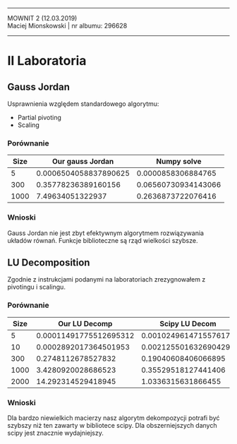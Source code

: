 <hr>
MOWNIT 2 (12.03.2019)<br>
Maciej Mionskowski | nr albumu: 296628
<hr>

# II Laboratoria

## Gauss Jordan

Usprawnienia względem standardowego algorytmu:

- Partial pivoting
- Scaling

### Porównanie

Size | Our gauss Jordan | Numpy solve
---|---|---
5 | 0.0006504058837890625 | 0.0000858306884765
300 | 0.35778236389160156 | 0.06560730934143066
1000 | 7.49634051322937 |   0.2636873722076416

### Wnioski

Gauss Jordan nie jest zbyt efektywnym algorytmem rozwiązywania układów równań.
Funkcje biblioteczne są rząd wielkości szybsze.

## LU Decomposition

Zgodnie z instrukcjami podanymi na laboratoriach zrezygnowałem z pivotingu i scalingu.

### Porównanie

Size | Our LU Decomp | Scipy LU Decom
---|---|---
5 | 0.00011491775512695312 | 0.0010249614715576173
10 | 0.0002892017364501953 | 0.0021255016326904297
300 | 0.2748112678527832 | 0.19040608406066895
1000 | 3.4280920028686523 | 0.35529518127441406
2000 | 14.292314529418945 | 1.0336315631866455

### Wnioski

Dla bardzo niewielkich macierzy nasz algorytm dekompozycji potrafi być szybszy niż ten zawarty w bibliotece scipy.
Dla obszerniejszych danych scipy jest znacznie wydajniejszy.
